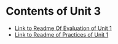 # Contents of Unit 3

  * [Link to Readme Of Evaluation of Unit 1](https://github.com/JorgePerezL25/school/tree/unidad1/Datos%20Masivos/Unidad%201/Practicas)
  * [Link to Readme of Practices of Unit 1 ](https://github.com/JorgePerezL25/school/tree/unidad1/Datos%20Masivos/Unidad%201/Evaluacion)
